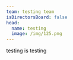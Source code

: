 ```yaml
---
team: testing team
isDirectorsBoard: false
head:
  name: testing
  image: /img/125.png
---
```

t﻿esting is testing
